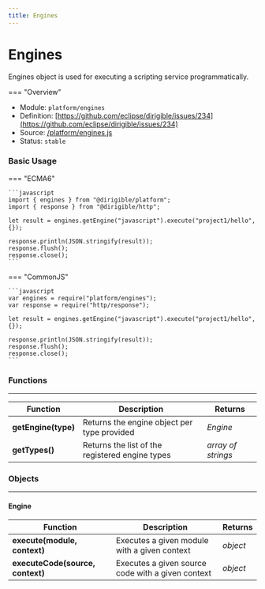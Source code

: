 ```yaml
---
title: Engines
---
```


Engines
===

Engines object is used for executing a scripting service programmatically.

=== "Overview"
- Module: `platform/engines`
- Definition: [https://github.com/eclipse/dirigible/issues/234](https://github.com/eclipse/dirigible/issues/234)
- Source: [/platform/engines.js](https://github.com/eclipse/dirigible/blob/master/components/api-platform/src/main/resources/META-INF/dirigible/platform/engines.js)
- Status: `stable`

### Basic Usage

=== "ECMA6"

    ```javascript
    import { engines } from "@dirigible/platform";
    import { response } from "@dirigible/http";

    let result = engines.getEngine("javascript").execute("project1/hello", {});

    response.println(JSON.stringify(result));
    response.flush();
    response.close();
    ```

=== "CommonJS"

    ```javascript
    var engines = require("platform/engines");
    var response = require("http/response");

    let result = engines.getEngine("javascript").execute("project1/hello", {});

    response.println(JSON.stringify(result));
    response.flush();
    response.close();
    ```


### Functions

---

Function     | Description | Returns
------------ | ----------- | --------
**getEngine(type)**   | Returns the engine object per type provided | *Engine*
**getTypes()**   | Returns the list of the registered engine types | *array of strings*

### Objects

---

#### Engine

Function     | Description | Returns
------------ | ----------- | --------
**execute(module, context)**   | Executes a given module with a given context | *object*
**executeCode(source, context)**   | Executes a given source code with a given context | *object*
